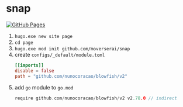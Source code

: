 # snap

[![GitHub Pages](https://github.com/moverseai/snap/actions/workflows/gh-pages.yaml/badge.svg?branch=page&event=page_build)](https://github.com/moverseai/snap/actions/workflows/gh-pages.yaml)

1. `hugo.exe new site page`
2. `cd page`
3. `hugo.exe mod init github.com/moverserai/snap`
4. create `configs/_default/module.toml`
   ```toml
   [[imports]]
   disable = false
   path = "github.com/nunocoracao/blowfish/v2"
   ```
5. add `go` module to `go.mod`
    ```go
    require github.com/nunocoracao/blowfish/v2 v2.78.0 // indirect
    ```